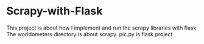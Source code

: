 # Scrapy-with-Flask
This project is about how I implement and run the scrapy libraries with flask.
The worldometers directory is about scrapy.
pic.py is flask project
